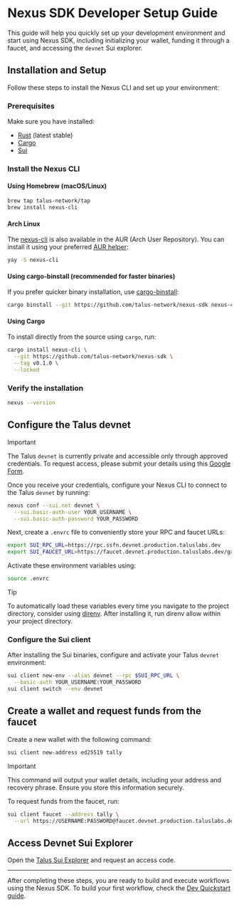 # Nexus SDK Developer Setup Guide

This guide will help you quickly set up your development environment and start using Nexus SDK, including initializing your wallet, funding it through a faucet, and accessing the `devnet` Sui explorer.

## Installation and Setup

Follow these steps to install the Nexus CLI and set up your environment:

### Prerequisites

Make sure you have installed:

- [Rust](https://rustup.rs/) (latest stable)
- [Cargo](https://doc.rust-lang.org/cargo/getting-started/installation.html)
- [Sui](https://docs.sui.io/guides/developer/getting-started)

### Install the Nexus CLI

#### Using Homebrew (macOS/Linux)

```bash
brew tap talus-network/tap
brew install nexus-cli
```

#### Arch Linux

The [nexus-cli](https://aur.archlinux.org/packages/nexus-cli) is also available
in the AUR (Arch User Repository). You can install it using your preferred
[AUR helper](https://wiki.archlinux.org/title/AUR_helpers):

```bash
yay -S nexus-cli
```

#### Using cargo-binstall (recommended for faster binaries)

If you prefer quicker binary installation, use [cargo-binstall](https://github.com/cargo-bins/cargo-binstall):

```bash
cargo binstall --git https://github.com/talus-network/nexus-sdk nexus-cli
```

#### Using Cargo

To install directly from the source using `cargo`, run:

```bash
cargo install nexus-cli \
  --git https://github.com/talus-network/nexus-sdk \
  --tag v0.1.0 \
  --locked
```

### Verify the installation

```bash
nexus --version
```

## Configure the Talus devnet

> [!IMPORTANT]
> The Talus `devnet` is currently private and accessible only through approved
> credentials. To request access, please submit your details using this [Google Form]().

Once you receive your credentials, configure your Nexus CLI to connect to the
Talus `devnet` by running:

```bash
nexus conf --sui.net devnet \
  --sui.basic-auth-user YOUR_USERNAME \
  --sui.basic-auth-password YOUR_PASSWORD
```

Next, create a `.envrc` file to conveniently store your RPC and faucet URLs:

```bash
export SUI_RPC_URL=https://rpc.ssfn.devnet.production.taluslabs.dev
export SUI_FAUCET_URL=https://faucet.devnet.production.taluslabs.dev/gas
```

Activate these environment variables using:

```bash
source .envrc
```

> [!TIP]
> To automatically load these variables every time you navigate to the project
> directory, consider using [direnv](https://direnv.net/). After installing it,
> run direnv allow within your project directory.

### Configure the Sui client

After installing the Sui binaries, configure and activate your Talus `devnet`
environment:

```bash
sui client new-env --alias devnet --rpc $SUI_RPC_URL \
  --basic-auth YOUR_USERNAME:YOUR_PASSWORD
sui client switch --env devnet
```

## Create a wallet and request funds from the faucet

Create a new wallet with the following command:

```bash
sui client new-address ed25519 tally
```

> [!IMPORTANT]
> This command will output your wallet details, including your address and
> recovery phrase. Ensure you store this information securely.

To request funds from the faucet, run:

```bash
sui client faucet --address tally \
  --url https://USERNAME:PASSWORD@faucet.devnet.production.taluslabs.dev/gas
```

## Access Devnet Sui Explorer

Open the [Talus Sui Explorer](https://explorer.devnet.taluslabs.dev/) and
request an access code.

---

After completing these steps, you are ready to build and execute workflows using
the Nexus SDK. To build your first workflow, check the [Dev Quickstart guide](math-branching-quickstart.md).
